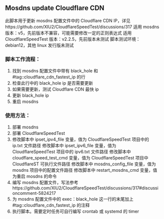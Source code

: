 ## Mosdns update Cloudflare CDN

此脚本用于更新 mosdns 配置文件中的 Cloudflare CDN IP，详见https://github.com/XIU2/CloudflareSpeedTest/discussions/317
适用 mosdns 版本：v5，先前版本不兼容，可能需要修改一定的正则表达式
适用 CloudflareSpeedTest 版本：v2.2.5，先前版本未测试
脚本测试环境：debian12，其他 linux 发行版未测试

### 脚本工作流程：

1. 找到 mosdns 配置文件中带有 black_hole 和#tag::cloudflare_cdn_fastest_ip 的行
2. 检查此行中的 black_hole ip 是否需要更新
3. 如果需要更新，测试 Cloudflare CDN 最快 ip
4. 更新 black_hole ip
5. 重启 mosdns

### 使用方法：

1. 部署 mosdns
2. 部署 CloudflareSpeedTest
3. 修改脚本中 ipset_ipv4_file 变量，值为 CloudflareSpeedTest 项目中的 ip.txt 文件路径
   修改脚本中 ipset_ipv6_file 变量，值为 CloudflareSpeedTest 项目中的 ipv6.txt 文件路径
   修改脚本中 cloudflare_speed_test_cmd 变量，值为 CloudflareSpeedTest 项目中 CloudflareST 可执行文件路径
   修改脚本中 mosdns_config_file 变量，值为 mosdns 项目中的配置文件路径
   修改脚本中 restart_mosdns_cmd 变量，值为重启 mosdns 的命令
4. 编写 mosdns 配置文件，写法参考https://github.com/XIU2/CloudflareSpeedTest/discussions/317#discussioncomment-5824217
5. 为 mosdns 配置文件中的 exec：black_hole 这一行的末尾加上#tag::cloudflare_cdn_fastest_ip 的注释
6. 执行脚本。需要定时任务可自行编写 crontab 或 systemd 的 timer
